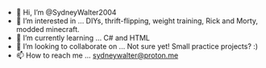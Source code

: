 - 👋 Hi, I’m @SydneyWalter2004
- 👀 I’m interested in ... DIYs, thrift-flipping, weight training, Rick and Morty, modded minecraft.
- 🌱 I’m currently learning ... C# and HTML
- 💞️ I’m looking to collaborate on ... Not sure yet! Small practice projects? :)
- 📫 How to reach me ... sydneywalter@proton.me

<!---
SydneyWalter2004/SydneyWalter2004 is a ✨ special ✨ repository because its `README.md` (this file) appears on your GitHub profile.
You can click the Preview link to take a look at your changes.
--->
